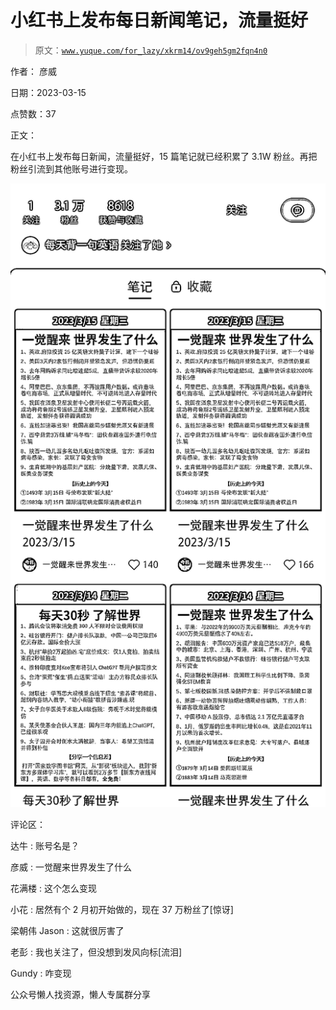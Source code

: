 # 小红书上发布每日新闻笔记，流量挺好

> 原文：[`www.yuque.com/for_lazy/xkrm14/ov9geh5gm2fqn4n0`](https://www.yuque.com/for_lazy/xkrm14/ov9geh5gm2fqn4n0)



作者： 彦威



日期：2023-03-15



点赞数：37



正文：



在小红书上发布每日新闻，流量挺好，15 篇笔记就已经积累了 3.1W 粉丝。再把粉丝引流到其他账号进行变现。



![](img/d7ef508478a82dd4bb7bb27572dcd4d0.png)  

评论区：



达牛 : 账号名是？



彦威 : 一觉醒来世界发生了什么



花满楼 : 这个怎么变现



小花 : 居然有个 2 月初开始做的，现在 37 万粉丝了[惊讶]



梁朝伟 Jason : 这就很厉害了



老彭 : 我也关注了，但没想到发风向标[流泪]



Gundy : 咋变现



公众号懒人找资源，懒人专属群分享

</ne-p>